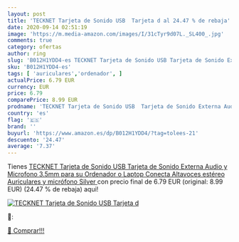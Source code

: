 ```yaml
---
layout: post
title: 'TECKNET Tarjeta de Sonido USB  Tarjeta d al 24.47 % de rebaja'
date: 2020-09-14 02:51:19
image: 'https://m.media-amazon.com/images/I/31cTyr9d07L._SL400_.jpg'
comments: true
category: ofertas
author: ring
slug: 'B012H1YDD4-es TECKNET Tarjeta de Sonido USB Tarjeta de Sonido Externa...'
sku: 'B012H1YDD4-es'
tags: [ 'auriculares','ordenador', ]
actualPrice: 6.79 EUR
currency: EUR
price: 6.79
comparePrice: 8.99 EUR
prodname: 'TECKNET Tarjeta de Sonido USB  Tarjeta de Sonido Externa Audio y Microfono 3.5mm para su Ordenador o Laptop Conecta Altavoces estéreo  Auriculares y micrófono  Silver '
country: 'es'
flag: '🇪🇸'
brand: ''
buyurl: 'https://www.amazon.es/dp/B012H1YDD4/?tag=tolees-21'
descuento: '24.47'
average: '7.37'
---
```


Tienes [TECKNET Tarjeta de Sonido USB  Tarjeta de Sonido Externa Audio y Microfono 3.5mm para su Ordenador o Laptop Conecta Altavoces estéreo  Auriculares y micrófono  Silver ](https://www.amazon.es/dp/B012H1YDD4/?tag=tolees-21) con precio final de  6.79 EUR (original: 8.99 EUR) (24.47 %  de rebaja) aqui!

[![TECKNET Tarjeta de Sonido USB  Tarjeta d](https://m.media-amazon.com/images/I/31cTyr9d07L._SL400_.jpg)](https://www.amazon.es/dp/B012H1YDD4/?tag=tolees-21)

🔎:


[🛒 Comprar!!!](https://www.amazon.es/dp/B012H1YDD4/?tag=tolees-21)
